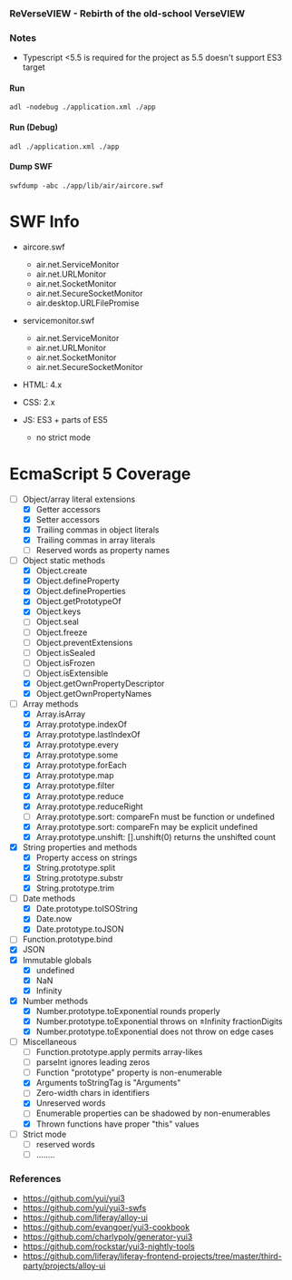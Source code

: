 ### ReVerseVIEW - Rebirth of the old-school VerseVIEW

### Notes
- Typescript <5.5 is required for the project as 5.5 doesn't support ES3 target

#### Run
```shell
adl -nodebug ./application.xml ./app
```

#### Run (Debug)
```shell
adl ./application.xml ./app
```

#### Dump SWF
```shell
swfdump -abc ./app/lib/air/aircore.swf
```

# SWF Info

- aircore.swf
  - air.net.ServiceMonitor
  - air.net.URLMonitor
  - air.net.SocketMonitor
  - air.net.SecureSocketMonitor
  - air.desktop.URLFilePromise

- servicemonitor.swf
  - air.net.ServiceMonitor
  - air.net.URLMonitor
  - air.net.SocketMonitor
  - air.net.SecureSocketMonitor

- HTML: 4.x
- CSS: 2.x
- JS: ES3 + parts of ES5
  - no strict mode

# EcmaScript 5 Coverage
- [ ] Object/array literal extensions
  - [x] Getter accessors
  - [x] Setter accessors
  - [x] Trailing commas in object literals
  - [x] Trailing commas in array literals
  - [ ] Reserved words as property names
- [ ] Object static methods
  - [x] Object.create
  - [x] Object.defineProperty
  - [x] Object.defineProperties
  - [x] Object.getPrototypeOf
  - [x] Object.keys
  - [ ] Object.seal
  - [ ] Object.freeze
  - [ ] Object.preventExtensions
  - [ ] Object.isSealed
  - [ ] Object.isFrozen
  - [ ] Object.isExtensible
  - [x] Object.getOwnPropertyDescriptor
  - [x] Object.getOwnPropertyNames
- [ ] Array methods
  - [x] Array.isArray
  - [x] Array.prototype.indexOf
  - [x] Array.prototype.lastIndexOf
  - [x] Array.prototype.every
  - [x] Array.prototype.some
  - [x] Array.prototype.forEach
  - [x] Array.prototype.map
  - [x] Array.prototype.filter
  - [x] Array.prototype.reduce
  - [x] Array.prototype.reduceRight
  - [ ] Array.prototype.sort: compareFn must be function or undefined
  - [x] Array.prototype.sort: compareFn may be explicit undefined
  - [x] Array.prototype.unshift: [].unshift(0) returns the unshifted count
- [x] String properties and methods
  - [x] Property access on strings
  - [x] String.prototype.split
  - [x] String.prototype.substr
  - [x] String.prototype.trim
- [ ] Date methods
  - [x] Date.prototype.toISOString
  - [x] Date.now
  - [x] Date.prototype.toJSON
- [ ] Function.prototype.bind
- [x] JSON
- [x] Immutable globals
  - [x] undefined
  - [x] NaN
  - [x] Infinity
- [x] Number methods
  - [x] Number.prototype.toExponential rounds properly
  - [x] Number.prototype.toExponential throws on ±Infinity fractionDigits
  - [x] Number.prototype.toExponential does not throw on edge cases
- [ ] Miscellaneous
  - [ ] Function.prototype.apply permits array-likes
  - [ ] parseInt ignores leading zeros
  - [ ] Function "prototype" property is non-enumerable
  - [x] Arguments toStringTag is "Arguments"
  - [ ] Zero-width chars in identifiers
  - [x] Unreserved words
  - [ ] Enumerable properties can be shadowed by non-enumerables
  - [x] Thrown functions have proper "this" values
- [ ] Strict mode
  - [ ] reserved words
  - [ ] ........

### References
- https://github.com/yui/yui3
- https://github.com/yui/yui3-swfs
- https://github.com/liferay/alloy-ui
- https://github.com/evangoer/yui3-cookbook
- https://github.com/charlypoly/generator-yui3
- https://github.com/rockstar/yui3-nightly-tools
- https://github.com/liferay/liferay-frontend-projects/tree/master/third-party/projects/alloy-ui